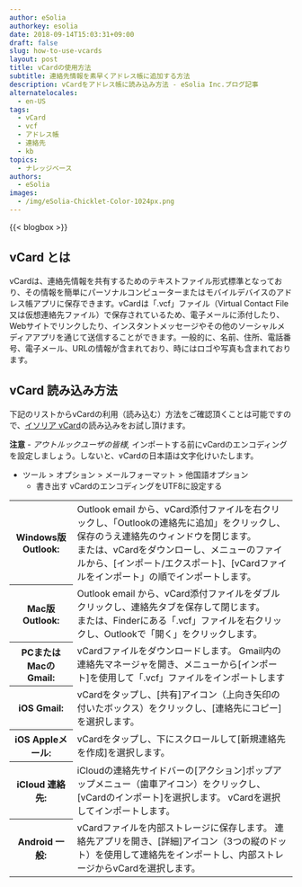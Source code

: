 ```yaml
---
author: eSolia
authorkey: esolia
date: 2018-09-14T15:03:31+09:00
draft: false
slug: how-to-use-vcards
layout: post
title: vCardの使用方法
subtitle: 連絡先情報を素早くアドレス帳に追加する方法
description: vCardをアドレス帳に読み込み方法 - eSolia Inc.ブログ記事
alternatelocales:
  - en-US
tags:
  - vCard
  - vcf
  - アドレス帳
  - 連絡先
  - kb    
topics:
  - ナレッジベース
authors:
  - eSolia
images:
  - /img/eSolia-Chicklet-Color-1024px.png
---
```


{{< blogbox >}}

## vCard とは

vCardは、連絡先情報を共有するためのテキストファイル形式標準となっており、その情報を簡単にパーソナルコンピューターまたはモバイルデバイスのアドレス帳アプリに保存できます。vCardは「.vcf」ファイル（Virtual Contact File 又は仮想連絡先ファイル）で保存されているため、電子メールに添付したり、Webサイトでリンクしたり、インスタントメッセージやその他のソーシャルメディアアプリを通じて送信することができます。一般的に、名前、住所、電話番号、電子メール、URLの情報が含まれており、時にはロゴや写真も含まれております。

## vCard 読み込み方法

下記のリストからvCardの利用（読み込む）方法をご確認頂くことは可能ですので、[イソリア vCard](/eSolia-Contacts-vCard.vcf)の読み込みをお試し頂けます。

**注意** - _アウトルックユーザの皆様,_ インポートする前にvCardのエンコディングを設定しましょう。しないと、vCardの日本語は文字化けいたします。 

* ツール > オプション > メールフォーマット > 他国語オプション 
   * 書き出す vCardのエンコディングをUTF8に設定する

<table class="table is-striped is-hoverable is-fullwidth is-bordered is-size-7-mobile is-size-6-tablet is-size-5-desktop">
  <tbody>
    <tr>
      <th class="has-text-right">Windows版Outlook:</th>
      <td>Outlook email から、vCard添付ファイルを右クリックし、「Outlookの連絡先に追加」をクリックし、保存のうえ連絡先のウィンドウを閉じます。
<br>または、vCardをダウンローし、メニューのファイルから、[インポート/エクスポート]、[vCardファイルをインポート」の順でインポートします。</td>
    </tr>
    <tr>
      <th class="has-text-right">Mac版Outlook:</th>
      <td>Outlook email から、vCard添付ファイルをダブルクリックし、連絡先タブを保存して閉じます。<br>または、Finderにある「.vcf」ファイルを右クリックし、Outlookで「開く」をクリックします。</td>
    </tr>
    <tr>
      <th class="has-text-right">PCまたはMacのGmail:</th>
      <td>vCardファイルをダウンロードします。 Gmail内の連絡先マネージャを開き、メニューから[インポート]を使用して「.vcf」ファイルをインポートします</td>
    </tr>
    <tr>
      <th class="has-text-right">iOS Gmail:</th>
      <td>vCardをタップし、[共有]アイコン（上向き矢印の付いたボックス）をクリックし、[連絡先にコピー]を選択します。</td>
    </tr>
    <tr>
      <th class="has-text-right">iOS Appleメール:</th>
      <td>vCardをタップし、下にスクロールして[新規連絡先を作成]を選択します。</td>
    </tr>
    <tr>
      <th class="has-text-right">iCloud 連絡先:</th>
      <td>iCloudの連絡先サイドバーの[アクション]ポップアップメニュー（歯車アイコン）をクリックし、[vCardのインポート]を選択します。 vCardを選択してインポートします。</td>
    </tr>
    <tr>
      <th class="has-text-right">Android 一般:</th>
      <td>vCardファイルを内部ストレージに保存します。 連絡先アプリを開き、[詳細]アイコン（3つの縦のドット）を使用して連絡先をインポートし、内部ストレージからvCardを選択します。</td>
    </tr>    
  </tbody>
</table>

